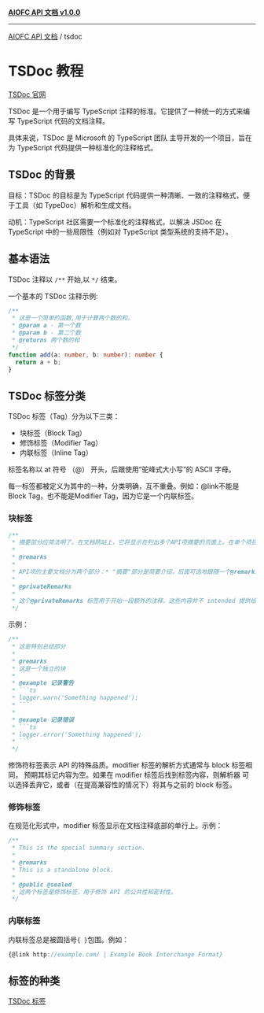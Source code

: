[**AIOFC API 文档 v1.0.0**](../README.md)

***

[AIOFC API 文档](../modules.md) / tsdoc

# TSDoc 教程

[TSDoc 官网](https://tsdoc.org/)

TSDoc 是一个用于编写 TypeScript 注释的标准。它提供了一种统一的方式来编写 TypeScript 代码的文档注释。

具体来说，TSDoc 是 Microsoft 的 TypeScript 团队 主导开发的一个项目，旨在为 TypeScript 代码提供一种标准化的注释格式。

## TSDoc 的背景

目标：TSDoc 的目标是为 TypeScript 代码提供一种清晰、一致的注释格式，便于工具（如 TypeDoc）解析和生成文档。

动机：TypeScript 社区需要一个标准化的注释格式，以解决 JSDoc 在 TypeScript 中的一些局限性（例如对 TypeScript 类型系统的支持不足）。

## 基本语法

TSDoc 注释以 `/**` 开始,以 `*/` 结束。

一个基本的 TSDoc 注释示例:

```ts
/**
 * 这是一个简单的函数,用于计算两个数的和。
 * @param a - 第一个数
 * @param b - 第二个数
 * @returns 两个数的和
 */
function add(a: number, b: number): number {
  return a + b;
}
```

## TSDoc 标签分类

TSDoc 标签（Tag）分为以下三类：

- 块标签（Block Tag）
- 修饰标签（Modifier Tag）
- 内联标签（Inline Tag）

标签名称以 at 符号 （@） 开头，后跟使用“驼峰式大小写”的 ASCII 字母。

每一标签都被定义为其中的一种，分类明确，互不重叠。例如：@link不能是Block Tag，也不能是Modifier Tag，因为它是一个内联标签。

### 块标签

```ts
/**
 * 摘要部分应简洁明了。在文档网站上，它将显示在列出多个API项摘要的页面上。在单个项目的详细页面中，摘要会显示在备注部分之前（如果有的话）。
 *
 * @remarks
 *
 * API项的主要文档分为两个部分：* "摘要"部分是简要介绍，后面可选地跟随一个@remarks块，其中包含* 额外的详细信息。
 *
 * @privateRemarks
 *
 * 这个@privateRemarks 标签用于开始一段额外的注释，这些内容并不 intended 提供给外部观众。文档工具必须从 API 参考网站中省略这些内容。在生成规范的 *.d.ts 文件时也应省略这些内容
 */
```

示例：

```ts
/**
 * 这是特别总结部分
 *
 * @remarks
 * 这是一个独立的块
 *
 * @example 记录警告
 * ```ts
 * logger.warn('Something happened');
 * ```
 *
 * @example 记录错误
 * ```ts
 * logger.error('Something happened');
 * ```
 */
```

修饰符标签表示 API 的特殊品质。modifier 标签的解析方式通常与 block 标签相同， 预期其标记内容为空。如果在 modifier 标签后找到标签内容，则解析器 可以选择丢弃它，或者（在提高兼容性的情况下）将其与之前的 block 标签。

### 修饰标签

在规范化形式中，modifier 标签显示在文档注释底部的单行上。示例：

```ts
/**
 * This is the special summary section.
 *
 * @remarks
 * This is a standalone block.
 *
 * @public @sealed
 * 这两个标签是修饰标签，用于修饰 API 的公共性和密封性。
 */
```

### 内联标签

内联标签总是被圆括号`{ }`包围。例如：

```ts
{@link http://example.com/ | Example Book Interchange Format}
```

## 标签的种类

[TSDoc 标签](https://tsdoc.org/pages/tags/alpha/)
